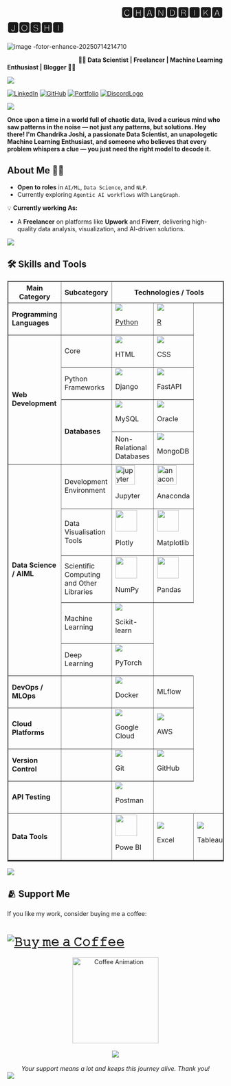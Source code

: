 <!-- Banner -->
<!---< p align="center">
  <img src="https://github.com/Chandrikajoshi123/chandrikajoshi123/blob/d2560d08ea00867ab6b17c5cc8f6aef7d14138ba/WhatsApp%20Image%202025-01-16%20at%2014.31.16.jpeg" alt="Banner Image" style="width:100%; height:auto;">
</p>
---->

#  &nbsp; &nbsp; &nbsp; &nbsp; &nbsp; &nbsp; &nbsp; &nbsp; &nbsp; &nbsp; &nbsp; &nbsp; &nbsp; &nbsp; &nbsp; &nbsp; &nbsp; &nbsp; &nbsp; &nbsp; **🅲🅷🅰🅽🅳🆁🅸🅺🅰 🅹🅾🆂🅷🅸**


![image -fotor-enhance-20250714214710](https://github.com/user-attachments/assets/e88549ea-27ee-4320-b93d-06ed6ba40076)



&nbsp; &nbsp; &nbsp; &nbsp; &nbsp; &nbsp; &nbsp; &nbsp; &nbsp; &nbsp; &nbsp; &nbsp; &nbsp; &nbsp; &nbsp; &nbsp; &nbsp; &nbsp; &nbsp; &nbsp; &nbsp;  **🧿🌸 Data Scientist | Freelancer | Machine Learning Enthusiast | Blogger 🌸🧿**

<img src="https://user-images.githubusercontent.com/73097560/115834477-dbab4500-a447-11eb-908a-139a6edaec5c.gif">

[![LinkedIn](https://img.shields.io/badge/LinkedIn-0077B5?style=for-the-badge&logo=linkedin&logoColor=whit)](https://www.linkedin.com/in/chandrika-j-0b1a98238?utm_source=share&utm_campaign=share_via&utm_content=profile&utm_medium=android_app)  [![GitHub](https://img.shields.io/badge/-GitHub-181717?style=flat-square&logo=github&logoColor=white)](https://github.com/vibe-link)  [![Portfolio](https://img.shields.io/badge/-Portfolio-FF5722?style=flat-square&logo=netlify&logoColor=white)](https://www.instagram.com/cj.1854_?igsh=MTFucTY1a2Z2ZmYybA==) [![DiscordLogo](https://img.shields.io/badge/Discord-7289DA?style=for-the-badge&logo=discord&logoColor=white)](https://discord.com/users/chandrika0292)

<img src="https://user-images.githubusercontent.com/73097560/115834477-dbab4500-a447-11eb-908a-139a6edaec5c.gif">

**Once upon a time in a world full of chaotic data, lived a curious mind who saw patterns in the noise — not just any patterns, but solutions.
Hey there! I'm Chandrika Joshi, a passionate Data Scientist, an unapologetic Machine Learning Enthusiast, and someone who believes that every problem whispers a clue — you just need the right model to decode it.**

## **About Me** 👩‍💻  

- **Open to roles** in `AI/ML`, `Data Science`, and `NLP`.
- Currently exploring `Agentic AI workflows` with `LangGraph`.

💡 **Currently working As:**  
 - A **Freelancer** on platforms like **Upwork** and **Fiverr**, delivering high-quality data analysis, visualization, and AI-driven solutions.  




<img src="https://user-images.githubusercontent.com/73097560/115834477-dbab4500-a447-11eb-908a-139a6edaec5c.gif">

## 🛠️ Skills and Tools  

<table border="2" cellspacing="0" cellpadding="8">
    <!-- Programming Languages -->
    <tr>
        <th>Main Category</th>
        <th>Subcategory</th>
        <th colspan="4">Technologies / Tools</th>
    </tr>
    <tr>
        <td rowspan="1"><b>Programming Languages</b></td>
        <td></td>
        <td><a href="https://www.python.org/" target="_blank"><img src="https://skillicons.dev/icons?i=python"><p>Python</p></td>
        <td><a href="https://skillicons.dev/icons?i=r" target="_blank"><img src="https://skillicons.dev/icons?i=r"><p>R</p></a></td>
    </tr>
    <!-- Web Development -->
    <tr>
        <td rowspan="4"><b>Web Development</b></td>
        <td>Core</td>
        <td><img src="https://skillicons.dev/icons?i=html"><p>HTML</p></td>
        <td><img src="https://skillicons.dev/icons?i=css"><p>CSS</p></td>
    </tr>
    <tr>
        <td>Python Frameworks</td>
        <td><img src="https://skillicons.dev/icons?i=django"><p>Django</p></td>
        <td><img src="https://skillicons.dev/icons?i=fastapi"><p>FastAPI</p></td>
    </tr>
    <!-- Databases -->
    <tr>
        <td rowspan="2"><b>Databases</b></td>
       <td><img src="https://skillicons.dev/icons?i=mysql"><p>MySQL</p></td>
        <td><img src="https://img.icons8.com/color/24/000000/oracle-logo.png?"><p>Oracle</p></td>
    </tr>
    <tr>
        <td>Non-Relational Databases</td>
        <td><img src="https://skillicons.dev/icons?i=mongodb"><p>MongoDB</p></td>
    </tr>
    <!-- <tr>
        <td>Vector Databases</td>
        <td><p>Vector Databases</p></td>
    </tr> -->
    <!-- Data Science -->
    <tr>
        <td rowspan="5"><b>Data Science / AIML</b></td>
        <td>Development Environment</td>
        <td><a href="https://jupyter.org/" target="_blank" rel="noreferrer"><img src="https://cdn.jsdelivr.net/gh/devicons/devicon/icons/jupyter/jupyter-original.svg" height="45" alt="jupyter logo"/></a><p>Jupyter</p></td>
        <td><a href="https://www.anaconda.com/" target="_blank" rel="noreferrer"><img src="https://cdn.jsdelivr.net/gh/devicons/devicon/icons/anaconda/anaconda-original.svg" height="45" alt="anaconda logo"/> </a> <p>Anaconda</p></td>
    </tr>
    <tr>
        <td>Data Visualisation Tools</td>
        <!-- <td>Power BI</td> -->
        <td><img src="https://cdn.jsdelivr.net/gh/devicons/devicon@latest/icons/plotly/plotly-original.svg" style="width:50px"/><p>Plotly</p></td>
        <!-- <td>Dash</td> -->
        <td><img src="https://cdn.jsdelivr.net/gh/devicons/devicon@latest/icons/matplotlib/matplotlib-original.svg" style="width:50px"/><p>Matplotlib</p></td>
        <!-- <td><img src="https://cdn.jsdelivr.net/gh/devicons/devicon/icons/seaborn/seaborn-original.svg" height="35" alt="seabon logo"/><p>Seaborn</p></td> -->
    </tr>
    <tr>
        <td>Scientific Computing and Other Libraries</td>
        <td><img src="https://cdn.jsdelivr.net/gh/devicons/devicon@latest/icons/numpy/numpy-plain.svg" style="width: 50px"/><p>NumPy</p></td>
        <td><img src="https://cdn.jsdelivr.net/gh/devicons/devicon@latest/icons/pandas/pandas-original-wordmark.svg" style="width: 50px"/><p>Pandas</p></td>
        <!-- <td>SciPy</td> -->
    </tr>
    <!-- <tr>
        <td>NLP</td>
        <td>NLTK</td>
        <td>spaCy</td>
    </tr> -->
    <tr>
        <td>Machine Learning</td>
        <td><img src="https://skillicons.dev/icons?i=scikitlearn"><p>Scikit-learn</p></td>
    </tr>
    <tr>
        <td>Deep Learning</td>
        <td><img src="https://skillicons.dev/icons?i=pytorch"><p>PyTorch</p></td>
        <!-- <td><img src="https://skillicons.dev/icons?i=tensorflowjs"><p>TensorFlowjs</p></td>
        <td></td> -->
    </tr>
    <!-- DevOps / MLOps -->
    <tr>
        <td><b>DevOps / MLOps</b></td>
        <td></td>
        <td><img src="https://skillicons.dev/icons?i=docker"><p>Docker</p></td>
        <td>MLflow</td>
    </tr> 
    <!-- Deployment -->
    <tr>
        <td><b>Cloud Platforms</b></td>
        <td></td>
        <td><img src="https://skillicons.dev/icons?i=gcp"><p>Google Cloud</p></td>
        <td><img src="https://img.icons8.com/color/24/000000/amazon-web-services.png?"><p>AWS</p></td>
    </tr>
    <!-- Version Control -->
    <tr>
        <td><b>Version Control</b></td>
        <td></td>
        <td><img src="https://skillicons.dev/icons?i=git"><p>Git</p></td>
        <td><img src="https://skillicons.dev/icons?i=github"><p>GitHub</p></td>
    </tr>
    <!-- API Testing -->
    <tr>
        <td><b>API Testing</b></td>
        <td></td>
        <td><img src="https://skillicons.dev/icons?i=postman"><p>Postman</p></td>
    </tr>
     <tr>
        <td><b>Data Tools</b></td>
        <td></td>
        <td><img src="https://upload.wikimedia.org/wikipedia/commons/c/cf/New_Power_BI_Logo.svg?"width="50" height="50"><p>Powe BI</p></td>
        <td><img src="https://img.icons8.com/color/24/000000/microsoft-excel-2019--v1.png"><p>Excel</p></td>
        <td><img src="https://img.icons8.com/color/24/000000/tableau-software.png"><p>Tableau</p></td>
    </tr>
    
    
</table>



<!--- ## 📈 GitHub Stats  
<table>
  <tr>
    <td>
     <img src="https://github-readme-stats.vercel.app/api?username=Chandrikajoshi123&show_icons=true&theme=tokyonight" alt="GitHub Stats"/>
    </td>
    <td>
      <img src="https://github-readme-streak-stats.herokuapp.com/?user=Chandrikajoshi123&theme=tokyonight" alt="GitHub Streak"/>
    </td>
  </tr>
</table>
<p align="center">
  <img src="https://komarev.com/ghpvc/?username=Chandrikajoshi123&label=Profile%20Views&color=ff69b4&style=flat" alt="Profile Views" />
</p>


<p align="center">
  <img src="https://github-profile-summary-cards.vercel.app/api/cards/most-commit-language?username=Chandrikajoshi123&theme=radical" alt="Most Used Languages"/>
  <img src="https://github-profile-summary-cards.vercel.app/api/cards/repos-per-language?username=Chandrikajoshi123&theme=tokyonight" alt="Repos Per Language"/>
</p>
<p align="center">
  <img src="https://github-profile-summary-cards.vercel.app/api/cards/productive-time?username=Chandrikajoshi123&theme=tokyonight&utcOffset=5" alt="Productive Time"/>
</p> --->







<img src="https://user-images.githubusercontent.com/73097560/115834477-dbab4500-a447-11eb-908a-139a6edaec5c.gif">


## 🫂 Support Me  
If you like my work, consider buying me a coffee:  
# [![𝙱𝚞𝚢 𝚖𝚎 𝚊 𝙲𝚘𝚏𝚏𝚎𝚎](https://img.shields.io/badge/Buy%20Me%20A%20Coffee-yellow?style=for-the-badge&logo=buy-me-a-coffee&logoColor=black)](buymeacoffee.com/chandrikajoshi123)
 


<div align="center">
  <img src="https://cdn.dribbble.com/users/1162077/screenshots/3848914/coffee4.gif" width="200px" alt="Coffee Animation" />
  <br><br>
  <a href="buymeacoffee.com/chandrikajoshi123" target="_blank">
    <img src="https://img.shields.io/badge/Buy%20Me%20a%20Coffee-%23FFDD00?style=for-the-badge&logo=buy-me-a-coffee&logoColor=black" />
  </a>
  <br><br>
  <i>Your support means a lot and keeps this journey alive. Thank you!</i>
</div>
<img src="https://user-images.githubusercontent.com/73097560/115834477-dbab4500-a447-11eb-908a-139a6edaec5c.gif">

<!--![Chandrika's GitHub Summary](https://github-profile-summary-cards.vercel.app/api/cards/profile-details?username=Chandrikajoshi123&theme=radical)

<p align="center">
  <img src="https://github-readme-activity-graph.vercel.app/graph?username=Chandrikajoshi123&hide_border=true&area=true&theme=tokyo-night&radius=10" alt="GitHub Activity Graph"/>
</p>-->

<!---### **WORK UNTIL YOU DON T HAVE TO INTRODUCE YOURSELF**--->
   


